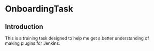 # OnboardingTask

## Introduction

This is a training task designed to help me get a better understanding of making plugins for Jenkins.
